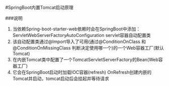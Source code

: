 #SpringBoot内置Tomcat启动原理

###说明
1. 当依赖Spring-boot-starter-web依赖时会在SpringBoot中添加：ServletWebServerFactoryAutoConfiguration servlet容器自动配置类
2. 该自动配置类通过@Import导入了可用(通过@ConditionOnClass 和@ConditionOnMissingClass 判断决定使用哪一个)的一个Web容器工厂(默认Tomcat)
3. 在内嵌Tomcat类中配置了一个TomcatServletServerFactory的Bean(Web容器工厂)
4. 它会在SpringBoot启动时加载IOC容器(refresh) OnRefresh创建内嵌的Tomcat并启动，tomcat启动后会挂起并等待请求